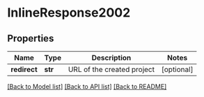 # InlineResponse2002

## Properties
Name | Type | Description | Notes
------------ | ------------- | ------------- | -------------
**redirect** | **str** | URL of the created project | [optional] 

[[Back to Model list]](../README.md#documentation-for-models) [[Back to API list]](../README.md#documentation-for-api-endpoints) [[Back to README]](../README.md)


